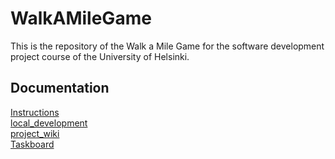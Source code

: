 # WalkAMileGame
This is the repository of the Walk a Mile Game for the software development project course of the University of Helsinki.

## Documentation

[Instructions](./documentation/instructions.md) <br>
[local_development](./documentation/local_development.md) <br>
[project_wiki](./documentation/project_wiki.md) <br>
[Taskboard](https://docs.google.com/spreadsheets/d/1A6qgzNF7eFwW12SikSRkp7DugFDTFNgHiJknRVjrA_E/edit?usp=sharing)

